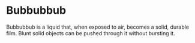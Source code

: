 # Bubbubbub

Bubbubbub is a liquid that, when exposed to air, becomes a solid, durable film. Blunt solid objects can be pushed through it without bursting it.

